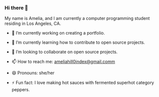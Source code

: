### Hi there 👋

My name is Amelia, and I am currently a computer programming student residing in Los Angeles, CA.

- 🔭 I’m currently working on creating a portfolio.
- 🌱 I’m currently learning how to contribute to open source projects.
- 👯 I’m looking to collaborate on open source projects.

- 📫 How to reach me: ameliahill0index@gmail.comm
- 😄 Pronouns: she/her
- ⚡ Fun fact: I love making hot sauces with fermented superhot category peppers.

